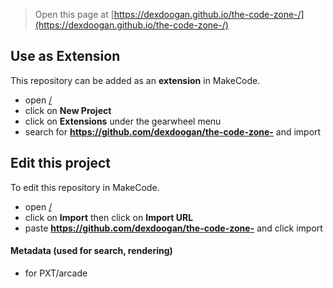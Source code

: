  


> Open this page at [https://dexdoogan.github.io/the-code-zone-/](https://dexdoogan.github.io/the-code-zone-/)

## Use as Extension

This repository can be added as an **extension** in MakeCode.

* open [/](/)
* click on **New Project**
* click on **Extensions** under the gearwheel menu
* search for **https://github.com/dexdoogan/the-code-zone-** and import

## Edit this project

To edit this repository in MakeCode.

* open [/](/)
* click on **Import** then click on **Import URL**
* paste **https://github.com/dexdoogan/the-code-zone-** and click import

#### Metadata (used for search, rendering)

* for PXT/arcade
<script src="https://makecode.com/gh-pages-embed.js"></script><script>makeCodeRender("{{ site.makecode.home_url }}", "{{ site.github.owner_name }}/{{ site.github.repository_name }}");</script>

